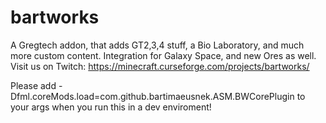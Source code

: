 # bartworks
A Gregtech addon, that adds GT2,3,4 stuff, a Bio Laboratory, and much more custom content. Integration for Galaxy Space, and new Ores as well.
Visit us on Twitch:
https://minecraft.curseforge.com/projects/bartworks/


Please add -Dfml.coreMods.load=com.github.bartimaeusnek.ASM.BWCorePlugin to your args when you run this in a dev enviroment!